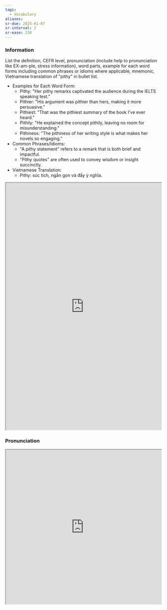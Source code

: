 ```yaml
---
tags:
  - Vocabulary
aliases:
sr-due: 2025-01-07
sr-interval: 2
sr-ease: 230
---
```

### Information

List the definition, CEFR level, pronunciation (include help to pronunciation like EX-am-ple, stress information), word parts, example for each word forms including common phrases or idioms where applicable, mnemonic, Vietnamese translation of "pithy" in bullet list.

- Examples for Each Word Form:
	- Pithy: "Her pithy remarks captivated the audience during the IELTS speaking test."
	- Pithier: "His argument was pithier than hers, making it more persuasive."
	- Pithiest: "That was the pithiest summary of the book I’ve ever heard."
	- Pithily: "He explained the concept pithily, leaving no room for misunderstanding."
	- Pithiness: "The pithiness of her writing style is what makes her novels so engaging."
- Common Phrases/Idioms:
	- "A pithy statement" refers to a remark that is both brief and impactful.
	- "Pithy quotes" are often used to convey wisdom or insight succinctly.
- Vietnamese Translation:
	- Pithy: súc tích, ngắn gọn và đầy ý nghĩa.

<iframe
    height="800"
    width="100%"
    style="padding: 0; margin: 0;"
    src="https://www.perplexity.ai">
</iframe>

### Pronunciation

<iframe
    height="500"
    width="100%"
    style="padding: 0; margin: 0;"
    src="https://www.google.com/search?q=how+to+pronounce+pithy&hl=en">
</iframe>